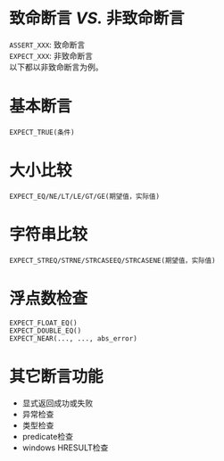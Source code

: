 # 致命断言 *VS.* 非致命断言

`ASSERT_XXX`: 致命断言  
`EXPECT_XXX`: 非致命断言  
以下都以非致命断言为例。

# 基本断言

`EXPECT_TRUE(条件)`

# 大小比较

`EXPECT_EQ/NE/LT/LE/GT/GE(期望值，实际值)`

# 字符串比较

`EXPECT_STREQ/STRNE/STRCASEEQ/STRCASENE(期望值，实际值)`

# 浮点数检查

```
EXPECT_FLOAT_EQ()
EXPECT_DOUBLE_EQ()
EXPECT_NEAR(..., ..., abs_error)
```

# 其它断言功能

- 显式返回成功或失败
- 异常检查
- 类型检查
- predicate检查
- windows HRESULT检查